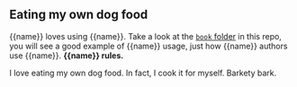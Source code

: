 Eating my own dog food
----------------------

{{name}} loves using {{name}}. Take a look at the [`book` folder]({{repo_url}}/book) in this repo,
you will see a good example of {{name}} usage, just how {{name}} authors
use {{name}}. **{{name}} rules.**

I love eating my own dog food. In fact, I cook it for myself. Barkety bark.
